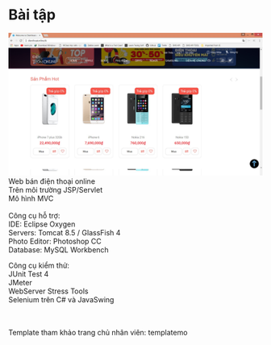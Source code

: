 # Bài tập
![](hinhghichu.jpg "title") <br/>
Web bán điện thoại online <br/>
Trên môi trường JSP/Servlet <br/>
Mô hình MVC <br/>
<br/>
Công cụ hỗ trợ: <br/>
IDE: Eclipse Oxygen <br/>
Servers: Tomcat 8.5 / GlassFish 4<br/>
Photo Editor: Photoshop CC <br/>
Database: MySQL Workbench <br/>

Công cụ kiểm thử:<br/>
JUnit Test 4 <br/>
JMeter <br/>
WebServer Stress Tools <br/>
Selenium trên C# và JavaSwing <br/>

<br/><br/>
Template tham khảo trang chủ nhân viên: templatemo